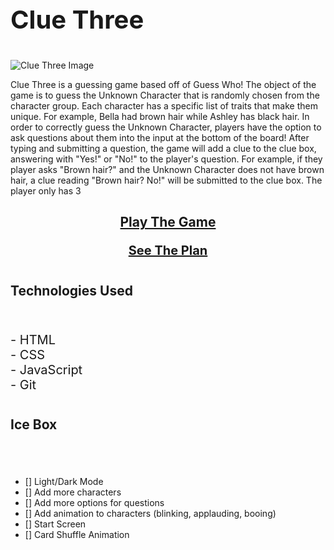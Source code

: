 

# <p style="font-size: 40px;">Clue Three</p>

![Clue Three Image](https://placeholder.png "Clue Three")

Clue Three is a guessing game based off of Guess Who! The object of the game is to guess the Unknown Character that is randomly chosen from the character group. Each character has a specific list of traits that make them unique. For example, Bella had brown hair while Ashley has black hair. In order to correctly guess the Unknown Character, players have the option to ask questions about them into the input at the bottom of the board! After typing and submitting a question, the game will add a clue to the clue box, answering with "Yes!" or "No!" to the player's question. For example, if they player asks "Brown hair?" and the Unknown Character does not have brown hair, a clue reading "Brown hair? No!"
will be submitted to the clue box. The player only has 3 

## <p style= "text-align: center;"> [Play The Game](https://clue-three.netlify.app/)</p> <p style= "text-align: center; font-size: 20px"> [See The Plan](https://whimsical.com/clue-three-6Fkfci9RQqqTUBW7xp9SZx@VsSo8s35WwNYV5SvbVYexA)</p>
#
## Technologies Used

<br>
<p style="font-size: 20px;">
- HTML
<br>
- CSS
<br>
- JavaScript
<br>
- Git
<p>

#
## Ice Box
#
<br>

- [] Light/Dark Mode
- [] Add more characters
- [] Add more options for questions
- [] Add animation to characters (blinking, applauding, booing)
- [] Start Screen
- [] Card Shuffle Animation
